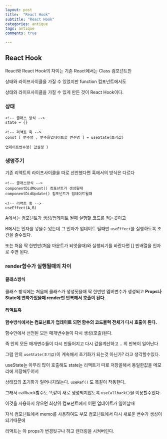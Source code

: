 ```yaml
---
layout: post
title:  "React Hook"
subtitle: "React Hook"
categories: antique
tags: antique
comments: true

---
```


## React Hook

React와 React Hook의 차이는 기존 React에서는 Class 컴포넌트만

상태와 라이프사이클을 가질 수 있었지만 function 컴포넌트에서도 

상태와 라이프사이클을 가질 수 있게 만든 것이 React Hook이다.

### 상태

```
<!-- 클래스 방식 -->
state = {}

<!-- 리액트 훅 -->
const [ 변수명 , 변수를업데이트할 변수명 ] = useState(초기값)

업데이트변수명( 값설정 )
```

### 생명주기 

기존 리액트의 라이프사이클을 따로 선언했다면 훅에서의 방식은 다르다

```
<!-- 클래스방식 -->
componentDidMount() 컴포넌트가 생성될때
componentDidUpdate() 컴포넌트가 업데이트될때

<!-- 리액트 훅 -->
useEffect(A,B)
```

A에서는 컴포넌트가 생성/업데이트 될때 실행할 코드를 적는곳이고

B에서는 인자를 넣을수 있는데 그 인자가 업데이트 될때만 `useEffect`를 실행하도록 조건을 줄수있다.

또는 처음 딱 한번만(처음 마운트가 되엇을때)와 실행되기를 바란다면 [] 빈배열을 인자로 주면 된다.

### render함수가 실행될때의 차이

#### 클래스방식

클래스 방식에는 처음에 클래스가 생성됫을때 딱 한번만 멤버변수가 생성되고
**Props나 State에 변화가있을때 render만 반복해서 호출이 된다.**

#### 리액트훅

**함수방식에서는 컴포넌트가 업데이트 되면 함수의 코드블럭 전체가 다시 호출이 된다.**

함수안에서 선언된 모든 매개변수들이 다시 생성(호출)된다.

즉 안의 모든 매개변수들이 다시 만들어지고 다시 값을계산하고 .. 의 반복이 일어난다

그럼 안의 `useState(초기값)`이 계속해서 초기화가 되는것 아닌가? 라고 생각할수있다.

useState는 아무리 많이 호출해도 state는 리액트가 따로 저장을해서 동일한값을 메모리에 저장해두어서

상태값의 초기화가 일어나지않는다. `useRef()` 도 똑같이 작동한다.

그래서 callback함수도 똑같이 새로 생성되지않도록 `useCallback()`을 이용할수있다.

이것을 사용하지 않으면 최상위 컴포넌트에서 어떤 업데이트가 일어날때 

자식 컴포넌트에서 memo를 사용하여도 부모 컴포넌트에서 다시 새로운 변수가 생성이되기때문에

리액트는 아 props가 변경됫구나 하고 렌더링을 시켜버린다.
